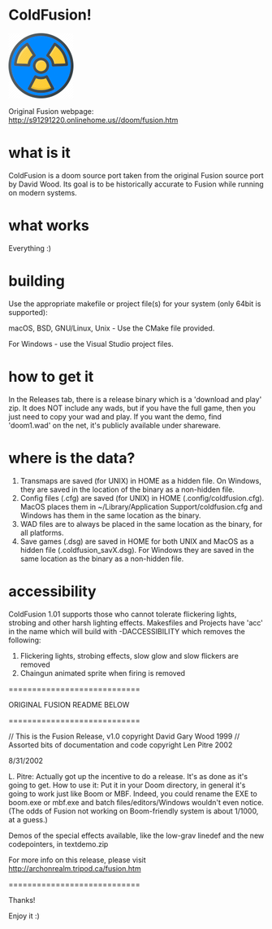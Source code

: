 # ColdFusion!
[![ColdFusion! Icon](https://github.com/atsb/ColdFusion/blob/master/src/coldfusion_icon.png)](https://github.com/atsb/ColdFusion)

Original Fusion webpage: http://s91291220.onlinehome.us//doom/fusion.htm

# what is it
ColdFusion is a doom source port taken from the original Fusion source port by David Wood.  Its goal is to be historically accurate to Fusion while running on modern systems.

# what works
Everything :)

# building
Use the appropriate makefile or project file(s) for your system (only 64bit is supported):

macOS, BSD, GNU/Linux, Unix - Use the CMake file provided.

For Windows - use the Visual Studio project files.

# how to get it
In the Releases tab, there is a release binary which is a 'download and play' zip.  It does NOT include any wads, but if you have the full game, then you just need to copy your wad and play.  If you want the demo, find 'doom1.wad' on the net, it's publicly available under shareware.

# where is the data?

1. Transmaps are saved (for UNIX) in HOME as a hidden file.  On Windows, they are saved in the location of the binary as a non-hidden file.
2. Config files (.cfg) are saved (for UNIX) in HOME (.config/coldfusion.cfg).  MacOS places them in ~/Library/Application Support/coldfusion.cfg and Windows has them in the same location as the binary.
3. WAD files are to always be placed in the same location as the binary, for all platforms.
4. Save games (.dsg) are saved in HOME for both UNIX and MacOS as a hidden file (.coldfusion_savX.dsg).  For Windows they are saved in the same location as the binary as a non-hidden file.

# accessibility

ColdFusion 1.01 supports those who cannot tolerate flickering lights, strobing and other harsh lighting effects.
Makesfiles and Projects have 'acc' in the name which will build with -DACCESSIBILITY which removes the following:
1. Flickering lights, strobing effects, slow glow and slow flickers are removed
2. Chaingun animated sprite when firing is removed

============================

ORIGINAL FUSION README BELOW

============================

// This is the Fusion Release, v1.0 copyright David Gary Wood 1999
// Assorted bits of documentation and code copyright Len Pitre 2002

8/31/2002

L. Pitre: Actually got up the incentive to do a release. It's as done
as it's going to get. How to use it: Put it in your Doom directory,
in general it's going to work just like Boom or MBF. Indeed, you could
rename the EXE to boom.exe or mbf.exe and batch files/editors/Windows
wouldn't even notice. (The odds of Fusion not working on Boom-friendly
system is about 1/1000, at a guess.)

Demos of the special effects available, like the low-grav linedef and
the new codepointers, in textdemo.zip 

For more info on this release, please visit
http://archonrealm.tripod.ca/fusion.htm 

============================

Thanks!

Enjoy it :)
